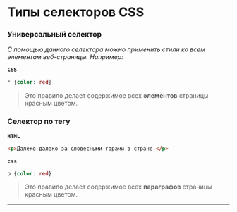 # Типы селекторов CSS

### Универсальный селектор
*С помощью данного селектора можно применить стили ко всем элементам веб-страницы. Например:*

**`CSS`**
```css
* {color: red}
```
> Это правило делает содержимое всех **элементов** страницы красным цветом.

### Селектор по тегу

**`HTML`**
```html
<p>Далеко-далеко за словесными горами в стране.</p>
```
**`css`**
```css
p {color: red}
```
> Это правило делает содержимое всех **параграфов** страницы красным цветом.
***
